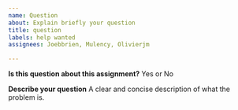 ```yaml
---
name: Question
about: Explain briefly your question
title: question
labels: help wanted
assignees: Joebbrien, Mulency, Olivierjm

---
```


**Is this question about this assignment?**
Yes or No

**Describe your question**
A clear and concise description of what the problem is.  




